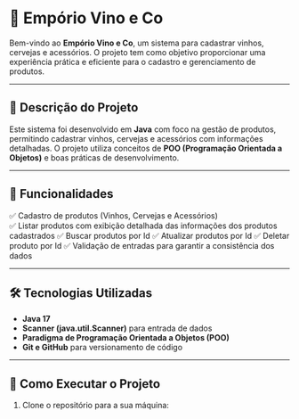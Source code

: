 # 🍷 Empório Vino e Co

Bem-vindo ao **Empório Vino e Co**, um sistema para cadastrar vinhos, cervejas e acessórios. O projeto tem como objetivo proporcionar uma experiência prática e eficiente para o cadastro e gerenciamento de produtos.

---

## 📜 **Descrição do Projeto**
Este sistema foi desenvolvido em **Java** com foco na gestão de produtos, permitindo cadastrar vinhos, cervejas e acessórios com informações detalhadas. O projeto utiliza conceitos de **POO (Programação Orientada a Objetos)** e boas práticas de desenvolvimento.

---

## 🚀 **Funcionalidades**
✅ Cadastro de produtos (Vinhos, Cervejas e Acessórios)  
✅ Listar produtos com exibição detalhada das informações dos produtos cadastrados
✅ Buscar produtos por Id
✅ Atualizar produtos por Id
✅ Deletar produto por Id
✅ Validação de entradas para garantir a consistência dos dados  

---

## 🛠 **Tecnologias Utilizadas**
- **Java 17**  
- **Scanner (java.util.Scanner)** para entrada de dados  
- **Paradigma de Programação Orientada a Objetos (POO)**  
- **Git e GitHub** para versionamento de código  

---

## 🎯 **Como Executar o Projeto**
1. Clone o repositório para a sua máquina:

  
